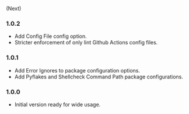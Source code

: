 (Next)

### 1.0.2
- Add Config File config option.
- Stricter enforcement of only lint Github Actions config files.

### 1.0.1
- Add Error Ignores to package configuration options.
- Add Pyflakes and Shellcheck Command Path package configurations.

### 1.0.0
- Initial version ready for wide usage.
